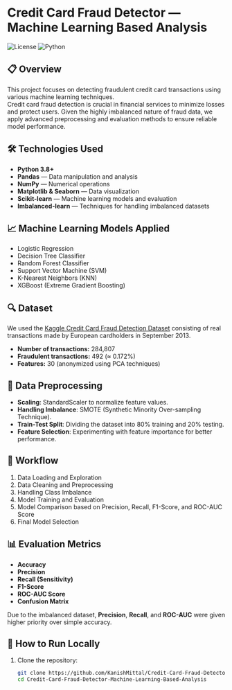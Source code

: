 # Credit Card Fraud Detector — Machine Learning Based Analysis

![License](https://img.shields.io/badge/license-MIT-blue.svg)
![Python](https://img.shields.io/badge/python-3.8%2B-blue.svg)

## 📋 Overview

This project focuses on detecting fraudulent credit card transactions using various machine learning techniques.  
Credit card fraud detection is crucial in financial services to minimize losses and protect users. Given the highly imbalanced nature of fraud data, we apply advanced preprocessing and evaluation methods to ensure reliable model performance.

## 🛠️ Technologies Used

- **Python 3.8+**
- **Pandas** — Data manipulation and analysis
- **NumPy** — Numerical operations
- **Matplotlib & Seaborn** — Data visualization
- **Scikit-learn** — Machine learning models and evaluation
- **Imbalanced-learn** — Techniques for handling imbalanced datasets

## 📈 Machine Learning Models Applied

- Logistic Regression
- Decision Tree Classifier
- Random Forest Classifier
- Support Vector Machine (SVM)
- K-Nearest Neighbors (KNN)
- XGBoost (Extreme Gradient Boosting)

## 🔍 Dataset

We used the [Kaggle Credit Card Fraud Detection Dataset](https://www.kaggle.com/datasets/mlg-ulb/creditcardfraud) consisting of real transactions made by European cardholders in September 2013.

- **Number of transactions:** 284,807
- **Fraudulent transactions:** 492 (≈ 0.172%)
- **Features:** 30 (anonymized using PCA techniques)

## 🧹 Data Preprocessing

- **Scaling**: StandardScaler to normalize feature values.
- **Handling Imbalance**: SMOTE (Synthetic Minority Over-sampling Technique).
- **Train-Test Split**: Dividing the dataset into 80% training and 20% testing.
- **Feature Selection**: Experimenting with feature importance for better performance.

## 🧠 Workflow

1. Data Loading and Exploration
2. Data Cleaning and Preprocessing
3. Handling Class Imbalance
4. Model Training and Evaluation
5. Model Comparison based on Precision, Recall, F1-Score, and ROC-AUC Score
6. Final Model Selection

## 📊 Evaluation Metrics

- **Accuracy**
- **Precision**
- **Recall (Sensitivity)**
- **F1-Score**
- **ROC-AUC Score**
- **Confusion Matrix**

Due to the imbalanced dataset, **Precision**, **Recall**, and **ROC-AUC** were given higher priority over simple accuracy.

## 📌 How to Run Locally

1. Clone the repository:
   ```bash
   git clone https://github.com/KanishMittal/Credit-Card-Fraud-Detector-Machine-Learning-Based-Analysis.git
   cd Credit-Card-Fraud-Detector-Machine-Learning-Based-Analysis
